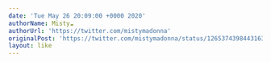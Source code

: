 ```yaml
---
date: 'Tue May 26 20:09:00 +0000 2020'
authorName: Misty☁️
authorUrl: 'https://twitter.com/mistymadonna'
originalPost: 'https://twitter.com/mistymadonna/status/1265374398443163648'
layout: like
---
```

